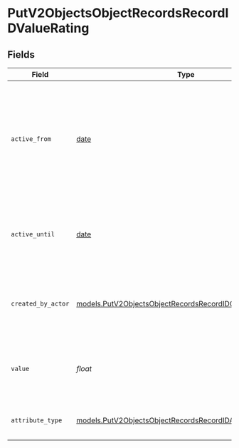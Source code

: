 # PutV2ObjectsObjectRecordsRecordIDValueRating


## Fields

| Field                                                                                                                            | Type                                                                                                                             | Required                                                                                                                         | Description                                                                                                                      | Example                                                                                                                          |
| -------------------------------------------------------------------------------------------------------------------------------- | -------------------------------------------------------------------------------------------------------------------------------- | -------------------------------------------------------------------------------------------------------------------------------- | -------------------------------------------------------------------------------------------------------------------------------- | -------------------------------------------------------------------------------------------------------------------------------- |
| `active_from`                                                                                                                    | [date](https://docs.python.org/3/library/datetime.html#date-objects)                                                             | :heavy_check_mark:                                                                                                               | The point in time at which this value was made "active". `active_from` can be considered roughly analogous to `created_at`.      | 2023-01-01T15:00:00.000000000Z                                                                                                   |
| `active_until`                                                                                                                   | [date](https://docs.python.org/3/library/datetime.html#date-objects)                                                             | :heavy_check_mark:                                                                                                               | The point in time at which this value was deactivated. If `null`, the value is active.                                           | 2023-01-01T15:00:00.000000000Z                                                                                                   |
| `created_by_actor`                                                                                                               | [models.PutV2ObjectsObjectRecordsRecordIDCreatedByActor14](../models/putv2objectsobjectrecordsrecordidcreatedbyactor14.md)       | :heavy_check_mark:                                                                                                               | The actor that created this value.                                                                                               | {<br/>"type": "workspace-member",<br/>"id": "50cf242c-7fa3-4cad-87d0-75b1af71c57b"<br/>}                                         |
| `value`                                                                                                                          | *float*                                                                                                                          | :heavy_check_mark:                                                                                                               | A number between 0 and 5 (inclusive) to represent a star rating.                                                                 | 3                                                                                                                                |
| `attribute_type`                                                                                                                 | [models.PutV2ObjectsObjectRecordsRecordIDAttributeTypeRating](../models/putv2objectsobjectrecordsrecordidattributetyperating.md) | :heavy_check_mark:                                                                                                               | The attribute type of the value.                                                                                                 | rating                                                                                                                           |